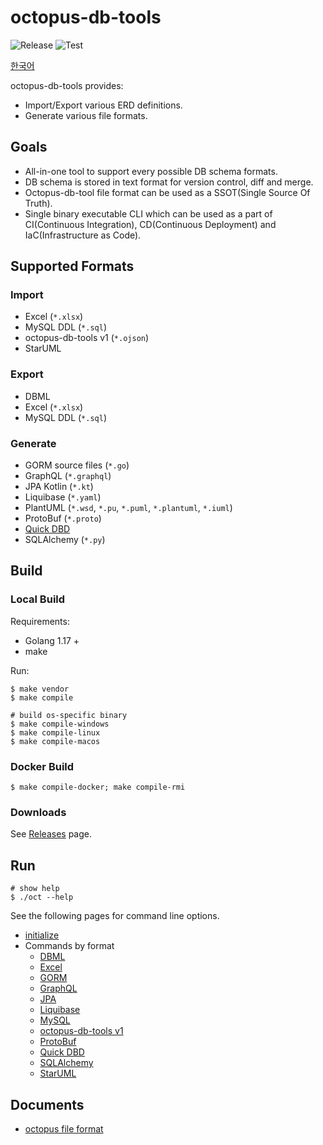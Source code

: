 # octopus-db-tools

![Release](https://github.com/lechuckroh/octopus-db-tool/actions/workflows/release.yml/badge.svg)
![Test](https://github.com/lechuckroh/octopus-db-tool/actions/workflows/test.yml/badge.svg)

[한국어](README_kr.md)

octopus-db-tools provides:
* Import/Export various ERD definitions.
* Generate various file formats.

## Goals

* All-in-one tool to support every possible DB schema formats.
* DB schema is stored in text format for version control, diff and merge.
* Octopus-db-tool file format can be used as a SSOT(Single Source Of Truth).
* Single binary executable CLI which can be used as a part of CI(Continuous Integration), CD(Continuous Deployment) and IaC(Infrastructure as Code).

## Supported Formats

### Import
* Excel (`*.xlsx`)
* MySQL DDL (`*.sql`)
* octopus-db-tools v1 (`*.ojson`)
* StarUML

### Export
* DBML
* Excel (`*.xlsx`)
* MySQL DDL (`*.sql`)

### Generate
* GORM source files (`*.go`)
* GraphQL (`*.graphql`)
* JPA Kotlin (`*.kt`)
* Liquibase (`*.yaml`)
* PlantUML (`*.wsd`, `*.pu`, `*.puml`, `*.plantuml`, `*.iuml`)
* ProtoBuf (`*.proto`)
* [Quick DBD](https://www.quickdatabasediagrams.com/)
* SQLAlchemy (`*.py`)

## Build
### Local Build
Requirements:
* Golang 1.17 +
* make

Run:
```shell
$ make vendor
$ make compile

# build os-specific binary
$ make compile-windows
$ make compile-linux
$ make compile-macos
```

### Docker Build
```shell
$ make compile-docker; make compile-rmi
```

### Downloads

See [Releases](https://github.com/lechuckroh/octopus-db-tool/releases) page.

## Run

```shell
# show help
$ ./oct --help
```

See the following pages for command line options.

* [initialize](docs/init.md)
* Commands by format  
    * [DBML](docs/dbml.md)
    * [Excel](docs/xlsx.md)
    * [GORM](docs/gorm.md)
    * [GraphQL](docs/graphql.md)  
    * [JPA](docs/jpa.md)  
    * [Liquibase](docs/liquibase.md)  
    * [MySQL](docs/mysql.md)
    * [octopus-db-tools v1](docs/ojson.md)
    * [ProtoBuf](docs/protobuf.md)
    * [Quick DBD](docs/quickdbd.md)
    * [SQLAlchemy](docs/sqlalchemy.md)
    * [StarUML](docs/staruml.md)


## Documents

* [octopus file format](docs/octopus-format.md)
